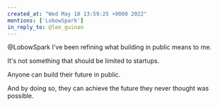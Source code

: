 ```yaml
---
created_at: "Wed May 18 13:59:25 +0000 2022"
mentions: ['LobowSpark']
in_reply_to: @leo_guinan
---
```


@LobowSpark I've been refining what building in public means to me.

It's not something that should be limited to startups.

Anyone can build their future in public.

And by doing so, they can achieve the future they never thought was possible.
